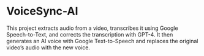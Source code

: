 # VoiceSync-AI
This project extracts audio from a video, transcribes it using Google Speech-to-Text, and corrects the transcription with GPT-4. It then generates an AI voice with Google Text-to-Speech and replaces the original video’s audio with the new voice.

